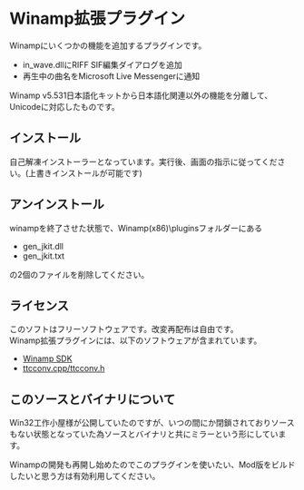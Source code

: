# Winamp拡張プラグイン
Winampにいくつかの機能を追加するプラグインです。
- in_wave.dllにRIFF SIF編集ダイアログを追加
- 再生中の曲名をMicrosoft Live Messengerに通知

Winamp v5.531日本語化キットから日本語化関連以外の機能を分離して、Unicodeに対応したものです。

## インストール
自己解凍インストーラーとなっています。実行後、画面の指示に従ってください。(上書きインストールが可能です)

## アンインストール
winampを終了させた状態で、Winamp(x86)\pluginsフォルダーにある
- gen_jkit.dll
- gen_jkit.txt

の2個のファイルを削除してください。

## ライセンス
このソフトはフリーソフトウェアです。改変再配布は自由です。<br>
Winamp拡張プラグインには、以下のソフトウェアが含まれています。
- [Winamp SDK](https://getwacup.com/sdk/Winamp/)
- [ttcconv.cpp/ttcconv.h](http://hp.vector.co.jp/authors/VA010851/be/index.html)

## このソースとバイナリについて
Win32工作小屋様が公開していたのですが、いつの間にか閉鎖されておりソースもない状態となっていた為ソースとバイナリと共にミラーという形にしています。

Winampの開発も再開し始めたのでこのプラグインを使いたい、Mod版をビルドしたいと思う方は有効利用してください。
